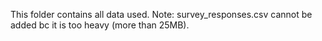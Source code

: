 This folder contains all data used. 
Note: survey_responses.csv cannot be added bc it is too heavy (more than 25MB). 
